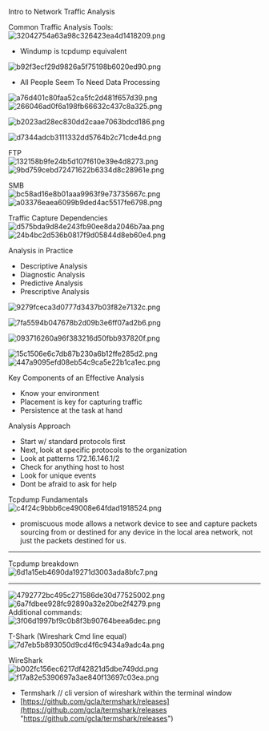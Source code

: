    

Intro to Network Traffic Analysis

Common Traffic Analysis Tools:  
![32042754a63a98c326423ea4d1418209.png](19b33e7f21f8493e844347c50d0eb0e9.png)

- Windump is tcpdump equivalent

![b92f3ecf29d9826a5f75198b6020ed90.png](cd46e02782344bfaa1ee6069c2185ac6.png)

- All People Seem To Need Data Processing

![a76d401c80faa52ca5fc2d481f657d39.png](f861ba6ffb394c81a8579951ff63c9d1.png)  
![266046ad0f6a198fb66632c437c8a325.png](1c1bbe57c688478da506fecc1edebc3c.png)

![b2023ad28ec830dd2caae7063bdcd186.png](c34576a63f724e6099bba7cf402d12ae.png)

![d7344adcb3111332dd5764b2c71cde4d.png](e9043cb1bead42d5902aeb24c8adcb1a.png)

FTP  
![132158b9fe24b5d107f610e39e4d8273.png](bf5a9e964d2343db92585b75b7cd6c2a.png)  
![9bd759cebd72471622b6334d8c28961e.png](ba4b9f2440604b5288329370494ea448.png)

SMB  
![bc58ad16e8b01aaa9963f9e73735667c.png](ac75912afefd447daf7ac633fb407fc8.png)  
![a03376eaea6099b9ded4ac5517fe6798.png](7f8c55c3beab45c88987476cec71616a.png)

Traffic Capture Dependencies  
![d575bda9d84e243fb90ee8da2046b7aa.png](c1cf0522164849949d56146417387b12.png)  
![24b4bc2d536b0817f9d05844d8eb60e4.png](0e59d43ee6474de081d7ece0a7ef3e14.png)

Analysis in Practice

- Descriptive Analysis
- Diagnostic Analysis
- Predictive Analysis
- Prescriptive Analysis

![9279fceca3d0777d3437b03f82e7132c.png](90eb8ae1181145428878caeb1047b53e.png)

![7fa5594b047678b2d09b3e6ff07ad2b6.png](2bf8637c74b24cac9714afef39d4fa73.png)

![093716260a96f383216d50fbb937820f.png](05ffce6c95d04528a2713bcba3e9c672.png)

![15c1506e6c7db87b230a6b12ffe285d2.png](1fe9f43f73d84bf3948f41757d544386.png)  
![447a9095efd08eb54c9ca5e22b1ca1ec.png](7deeecc946554e4fa922efb5a5d97e6d.png)

Key Components of an Effective Analysis

- Know your environment
- Placement is key for capturing traffic
- Persistence at the task at hand

Analysis Approach

- Start w/ standard protocols first
- Next, look at specific protocols to the organization
- Look at patterns 172.16.146.1/2
- Check for anything host to host
- Look for unique events
- Dont be afraid to ask for help

Tcpdump Fundamentals  
![c4f24c9bbb6ce49008e64fdad1918524.png](51bd9c44065340e5a4f28af3f0c04792.png)

- promiscuous mode allows a network device to see and capture packets sourcing from or destined for any device in the local area network, not just the packets destined for us.

---

Tcpdump breakdown  
![6d1a15eb4690da19271d3003ada8bfc7.png](f2b799a539984c3da247c5f4af377b28.png)

---

![4792772bc495c271586de30d77525002.png](008ca186892441f5bb3a0303400d3702.png)  
![6a7fdbee928fc92890a32e20be2f4279.png](74d914992590451caeef09e7efc8bafe.png)  
Additional commands:  
![3f06d1997bf9c0b8f3b90764beea6dec.png](f29790bd42c34db78a6d73c8c799375b.png)

T-Shark (Wireshark Cmd line equal)  
![7d7eb5b893050d9cd4f6c9434a9adc4a.png](aedbab4dda1146c4b1df35271dc72b0e.png)

WireShark  
![b002fc156ec6217df42821d5dbe749dd.png](a02edc778eec4754b3d772ad82e97f98.png)  
![f17a82e5390697a3ae840f13697c03ea.png](1c25c97163524d5e9366f94de7bab289.png)

- Termshark // cli version of wireshark within the terminal window
- [https://github.com/gcla/termshark/releases](https://github.com/gcla/termshark/releases "https://github.com/gcla/termshark/releases")